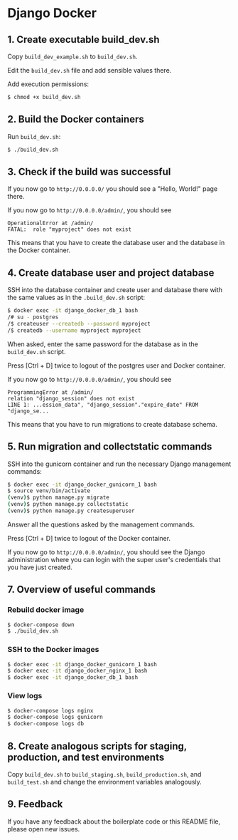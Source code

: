 # Django Docker

## 1. Create executable build_dev.sh

Copy `build_dev_example.sh` to `build_dev.sh`.

Edit the `build_dev.sh` file and add sensible values there.

Add execution permissions:

```bash
$ chmod +x build_dev.sh
```

## 2. Build the Docker containers

Run `build_dev.sh`:

```bash
$ ./build_dev.sh
```

## 3. Check if the build was successful

If you now go to `http://0.0.0.0/` you should see a "Hello, World!" page there.

If you now go to `http://0.0.0.0/admin/`, you should see 

```
OperationalError at /admin/
FATAL:  role "myproject" does not exist
```

This means that you have to create the database user and the database in the Docker container.

## 4. Create database user and project database

SSH into the database container and create user and database there with the same values as in the `.build_dev.sh` script:

```bash
$ docker exec -it django_docker_db_1 bash
/# su - postgres
/$ createuser --createdb --password myproject
/$ createdb --username myproject myproject
```

When asked, enter the same password for the database as in the `build_dev.sh` script.

Press [Ctrl + D] twice to logout of the postgres user and Docker container.

If you now go to `http://0.0.0.0/admin/`, you should see 

```
ProgrammingError at /admin/
relation "django_session" does not exist
LINE 1: ...ession_data", "django_session"."expire_date" FROM "django_se...
```

This means that you have to run migrations to create database schema.

## 5. Run migration and collectstatic commands

SSH into the gunicorn container and run the necessary Django management commands:

```bash
$ docker exec -it django_docker_gunicorn_1 bash
$ source venv/bin/activate
(venv)$ python manage.py migrate
(venv)$ python manage.py collectstatic
(venv)$ python manage.py createsuperuser
```

Answer all the questions asked by the management commands.

Press [Ctrl + D] twice to logout of the Docker container.

If you now go to `http://0.0.0.0/admin/`, you should see the Django administration where you can login with the super user's credentials that you have just created.

## 7. Overview of useful commands

### Rebuild docker image

```bash
$ docker-compose down
$ ./build_dev.sh
```

### SSH to the Docker images

```bash
$ docker exec -it django_docker_gunicorn_1 bash
$ docker exec -it django_docker_nginx_1 bash
$ docker exec -it django_docker_db_1 bash
```

### View logs

```bash
$ docker-compose logs nginx
$ docker-compose logs gunicorn
$ docker-compose logs db
```

## 8. Create analogous scripts for staging, production, and test environments

Copy `build_dev.sh` to `build_staging.sh`, `build_production.sh`, and `build_test.sh` and change the environment variables analogously.

## 9. Feedback

If you have any feedback about the boilerplate code or this README file, please open new issues.
